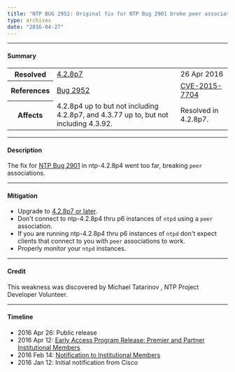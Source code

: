 ```yaml
---
title: "NTP BUG 2952: Original fix for NTP Bug 2901 broke peer associations"
type: archives
date: "2016-04-27"
---
```


* * *

#### Summary

<table>
  <tbody>
	<tr>
		<th><b>Resolved</b></th>
		<td><a href="/support/securitynotice/4_2_8p7-release-announcement/">4.2.8p7</a></td>
		<td>26 Apr 2016</td>
	</tr>
	<tr>
		<th><b>References</b></th>
		<td><a href="https://bugs.ntp.org/show_bug.cgi?id=2952">Bug 2952</a></td>
		<td><a href="https://nvd.nist.gov/vuln/detail/CVE-2015-7704/">CVE-2015-7704</a></td>
	</tr>
	<tr>
		<th><b>Affects</b></th>
		<td>4.2.8p4 up to but not including 4.2.8p7, and 4.3.77 up to, but not including 4.3.92.</td>
		<td>Resolved in 4.2.8p7.</td>
	</tr>	
  </tbody>	
</table>

* * *
    
#### Description 

The fix for [NTP Bug 2901](https://bugs.ntp.org/show_bug.cgi?id=2901) in ntp-4.2.8p4 went too far, breaking `peer` associations.

* * *
    
#### Mitigation

* Upgrade to [4.2.8p7 or later](/downloads/).
* Don't connect to ntp-4.2.8p4 thru p6 instances of `ntpd` using a `peer` association.
* If you are running ntp-4.2.8p4 thru p6 instances of `ntpd` don't expect clients that connect to you with `peer` associations to work.
* Properly monitor your `ntpd` instances. 

* * *

#### Credit

This weakness was discovered by Michael Tatarinov , NTP Project Developer Volunteer.

* * *

#### Timeline

* 2016 Apr 26: Public release
* 2016 Apr 12: [Early Access Program Release: Premier and Partner Institutional Members](https://www.nwtime.org/membership/benefits/)
* 2016 Feb 14: [Notification to Institutional Members](https://www.nwtime.org/membership/benefits/)
* 2016 Jan 12: Initial notification from Cisco